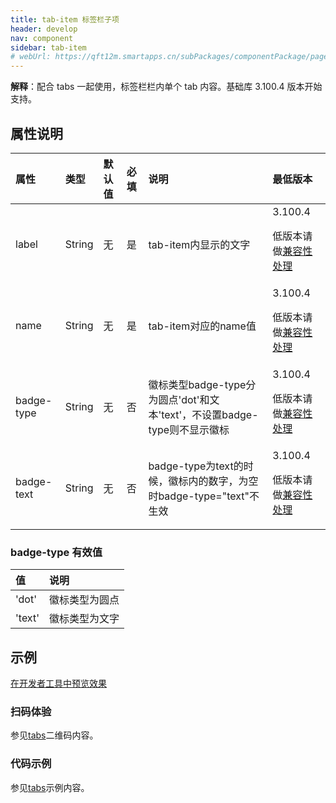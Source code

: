 ```yaml
---
title: tab-item 标签栏子项
header: develop
nav: component
sidebar: tab-item
# webUrl: https://qft12m.smartapps.cn/subPackages/componentPackage/pages/tabs/tabs
---
```



**解释**：配合 tabs 一起使用，标签栏栏内单个 tab 内容。基础库 3.100.4 版本开始支持。

##  属性说明 

|属性 | 类型 | 默认值 | 必填 | 说明 |最低版本|
| :---- |:---- | :---- |:---- |:---- |:---- |
|label| String | 无 |是 |tab-item内显示的文字|3.100.4<p>低版本请做<a href="https://smartprogram.baidu.com/docs/develop/swan/compatibility/">兼容性处理</a>|
|name| String | 无 |是 |tab-item对应的name值|3.100.4<p>低版本请做<a href="https://smartprogram.baidu.com/docs/develop/swan/compatibility/">兼容性处理</a>|
|badge-type| String | 无|否 |徽标类型badge-type分为圆点'dot'和文本'text'，不设置badge-type则不显示徽标|3.100.4<p>低版本请做<a href="https://smartprogram.baidu.com/docs/develop/swan/compatibility/">兼容性处理</a>|
|badge-text| String | 无|否 |badge-type为text的时候，徽标内的数字，为空时badge-type="text"不生效|3.100.4<p>低版本请做<a href="https://smartprogram.baidu.com/docs/develop/swan/compatibility/">兼容性处理</a>|

###  badge-type 有效值 

| 值 | 说明 |
| :---- | :---- |
| 'dot' | 徽标类型为圆点 |
| 'text'| 徽标类型为文字 |


## 示例

<a href="swanide://fragment/554b5ec0fb2f1b226477a355d32c77a81577363516679" title="在开发者工具中预览效果" target="_self">在开发者工具中预览效果</a>

### 扫码体验

参见[tabs](https://smartprogram.baidu.com/docs/develop/component/tabs/)二维码内容。


 
###  代码示例 

参见[tabs](https://smartprogram.baidu.com/docs/develop/component/tabs/)示例内容。


